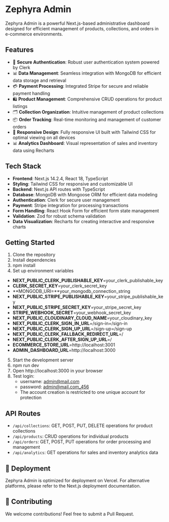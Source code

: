 # Zephyra Admin

Zephyra Admin is a powerful Next.js-based administrative dashboard designed for efficient management of products, collections, and orders in e-commerce environments.

## Features
- 🔐 **Secure Authentication**: Robust user authentication system powered by Clerk
- 📊 **Data Management**: Seamless integration with MongoDB for efficient data storage and retrieval
- 💳 **Payment Processing**: Integrated Stripe for secure and reliable payment handling
- 🛍️ **Product Management**: Comprehensive CRUD operations for product listings
- 🗂️ **Collection Organization**: Intuitive management of product collections
- 📦 **Order Tracking**: Real-time monitoring and management of customer orders
- 📱 **Responsive Design**: Fully responsive UI built with Tailwind CSS for optimal viewing on all devices
- 📊 **Analytics Dashboard**: Visual representation of sales and inventory data using Recharts

## Tech Stack
- **Frontend**: Next.js 14.2.4, React 18, TypeScript
- **Styling**: Tailwind CSS for responsive and customizable UI
- **Backend**: Next.js API routes with TypeScript
- **Database**: MongoDB with Mongoose ORM for efficient data modeling
- **Authentication**: Clerk for secure user management
- **Payment**: Stripe integration for processing transactions
- **Form Handling**: React Hook Form for efficient form state management
- **Validation**: Zod for robust schema validation
- **Data Visualization**: Recharts for creating interactive and responsive charts

## Getting Started

1. Clone the repository
2. Install dependencies
3. npm install
4. Set up environment variables
  - **NEXT_PUBLIC_CLERK_PUBLISHABLE_KEY**=your_clerk_publishable_key
  - **CLERK_SECRET_KEY**=your_clerk_secret_key
  - **MONGODB_URI=**your_mongodb_connection_string
  - **NEXT_PUBLIC_STRIPE_PUBLISHABLE_KEY**=your_stripe_publishable_key
  - **NEXT_PUBLIC_STRIPE_SECRET_KEY**=your_stripe_secret_key
  - **STRIPE_WEBHOOK_SECRET**=your_webhook_secret_key
  - **NEXT_PUBLIC_CLOUDINARY_CLOUD_NAME**=your_cloudinary_key
  - **NEXT_PUBLIC_CLERK_SIGN_IN_URL**=/sign-in=/sign-in
  - **NEXT_PUBLIC_CLERK_SIGN_UP_URL**=/sign-up=/sign-up
  - **NEXT_PUBLIC_CLERK_FALLBACK_REDIRECT_URL**=/
  - **NEXT_PUBLIC_CLERK_AFTER_SIGN_UP_URL**=/
  - **ECOMMERCE_STORE_URL**=http://localhost:3001
  - **ADMIN_DASHBOARD_URL**=http://localhost:3000
5. Start the development server
6. npm run dev
7. Open http://localhost:3000 in your browser
8. Test login:
    - username: admin@mail.com
    - password: admin@mail.com_456
   - The account creation is restricted to one unique account for protection

## API Routes

- `/api/collections`: GET, POST, PUT, DELETE operations for product collections
- `/api/products`: CRUD operations for individual products
- `/api/orders`: GET, POST, PUT operations for order processing and management
- `/api/analytics`: GET operations for sales and inventory analytics data
  
## 🚀 Deployment
Zephyra Admin is optimized for deployment on Vercel. For alternative platforms, please refer to the Next.js deployment documentation.

## 🤝 Contributing
We welcome contributions! Feel free to submit a Pull Request.

